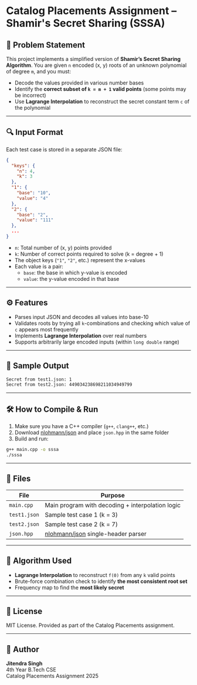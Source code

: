 # Catalog Placements Assignment – Shamir's Secret Sharing (SSSA)

## 📌 Problem Statement

This project implements a simplified version of **Shamir’s Secret Sharing Algorithm**. You are given `n` encoded (x, y) roots of an unknown polynomial of degree `m`, and you must:

- Decode the values provided in various number bases
- Identify the **correct subset of `k = m + 1` valid points** (some points may be incorrect)
- Use **Lagrange Interpolation** to reconstruct the secret constant term `c` of the polynomial

---

## 🔍 Input Format

Each test case is stored in a separate JSON file:

```json
{
  "keys": {
    "n": 4,
    "k": 3
  },
  "1": {
    "base": "10",
    "value": "4"
  },
  "2": {
    "base": "2",
    "value": "111"
  },
  ...
}
```

- `n`: Total number of (x, y) points provided
- `k`: Number of correct points required to solve (k = degree + 1)
- The object keys (`"1"`, `"2"`, etc.) represent the x-values
- Each value is a pair:
  - `base`: the base in which y-value is encoded
  - `value`: the y-value encoded in that base

---

## ⚙️ Features

- Parses input JSON and decodes all values into base-10
- Validates roots by trying all `k`-combinations and checking which value of `c` appears most frequently
- Implements **Lagrange Interpolation** over real numbers
- Supports arbitrarily large encoded inputs (within `long double` range)

---

## 🧪 Sample Output

```bash
Secret from test1.json: 1
Secret from test2.json: 449034238698211034949799
```

---

## 🛠️ How to Compile & Run

1. Make sure you have a C++ compiler (`g++`, `clang++`, etc.)
2. Download [nlohmann/json](https://github.com/nlohmann/json/releases) and place `json.hpp` in the same folder
3. Build and run:

```bash
g++ main.cpp -o sssa
./sssa
```

---

## 📁 Files

| File         | Purpose                                                                |
| ------------ | ---------------------------------------------------------------------- |
| `main.cpp`   | Main program with decoding + interpolation logic                       |
| `test1.json` | Sample test case 1 (k = 3)                                             |
| `test2.json` | Sample test case 2 (k = 7)                                             |
| `json.hpp`   | [nlohmann/json](https://github.com/nlohmann/json) single-header parser |

---

## 🧠 Algorithm Used

- **Lagrange Interpolation** to reconstruct `f(0)` from any `k` valid points
- Brute-force combination check to identify **the most consistent root set**
- Frequency map to find the **most likely secret**

---

## 📝 License

MIT License. Provided as part of the Catalog Placements assignment.

---

## 🙋 Author

**Jitendra Singh**  
4th Year B.Tech CSE  
Catalog Placements Assignment 2025
